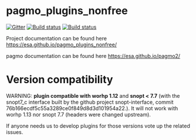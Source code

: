 pagmo_plugins_nonfree
=====================

[![Gitter](https://img.shields.io/gitter/room/nwjs/nw.js.svg)](https://gitter.im/pagmo2/Lobby?utm_source=badge&utm_medium=badge&utm_campaign=pr-badge&utm_content=badge)
[![Build status](https://travis-ci.org/esa/pagmo_plugins_nonfree.svg?branch=master)](https://travis-ci.org/esa/pagmo_plugins_nonfree)
[![Build status](https://ci.appveyor.com/api/projects/status/g5d3g4sgm437a05a?svg=true)](https://ci.appveyor.com/project/ci4esa/pagmo-plugins-nonfree)


Project documentation can be found here https://esa.github.io/pagmo_plugins_nonfree/

pagmo documentation can be found here https://esa.github.io/pagmo2/

Version compatibility
======================
WARNING: **plugin compatible with worhp 1.12** and **snopt < 7.7** (with the snopt7_c interface built by the github project snopt-interface, commit 76b166ecdf5c55a3289ce0f849d8d3d101954a22.). It will not work with worhp 1.13 nor snopt 7.7 (headers were changed upstream).

If anyone needs us to develop plugins for those versions vote up the related issues.


